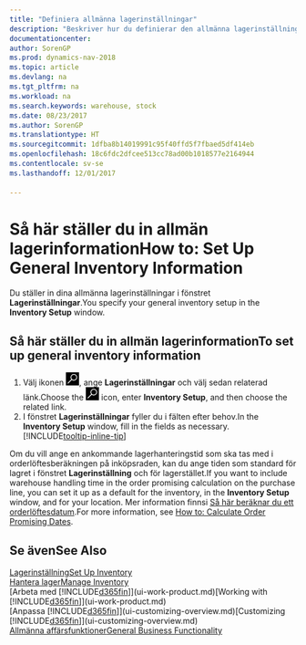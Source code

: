 ```yaml
---
title: "Definiera allmänna lagerinställningar"
description: "Beskriver hur du definierar den allmänna lagerinställningen, såsom nummerserier och platser så att du kan hantera lagerställe och lager."
documentationcenter: 
author: SorenGP
ms.prod: dynamics-nav-2018
ms.topic: article
ms.devlang: na
ms.tgt_pltfrm: na
ms.workload: na
ms.search.keywords: warehouse, stock
ms.date: 08/23/2017
ms.author: SorenGP
ms.translationtype: HT
ms.sourcegitcommit: 1dfba8b14019991c95f40ffd5f7fbaed5df414eb
ms.openlocfilehash: 18c6fdc2dfcee513cc78ad00b1018577e2164944
ms.contentlocale: sv-se
ms.lasthandoff: 12/01/2017

---
```

# <a name="how-to-set-up-general-inventory-information"></a><span data-ttu-id="a6508-103">Så här ställer du in allmän lagerinformation</span><span class="sxs-lookup"><span data-stu-id="a6508-103">How to: Set Up General Inventory Information</span></span>
<span data-ttu-id="a6508-104">Du ställer in dina allmänna lagerinställningar i fönstret **Lagerinställningar**.</span><span class="sxs-lookup"><span data-stu-id="a6508-104">You specify your general inventory setup in the **Inventory Setup** window.</span></span>

## <a name="to-set-up-general-inventory-information"></a><span data-ttu-id="a6508-105">Så här ställer du in allmän lagerinformation</span><span class="sxs-lookup"><span data-stu-id="a6508-105">To set up general inventory information</span></span>
1. <span data-ttu-id="a6508-106">Välj ikonen ![Söka efter sida eller rapport](media/ui-search/search_small.png "ikonen Söka efter sida eller rapport"), ange **Lagerinställningar** och välj sedan relaterad länk.</span><span class="sxs-lookup"><span data-stu-id="a6508-106">Choose the ![Search for Page or Report](media/ui-search/search_small.png "Search for Page or Report icon") icon, enter **Inventory Setup**, and then choose the related link.</span></span>
2. <span data-ttu-id="a6508-107">I fönstret **Lagerinställningar** fyller du i fälten efter behov.</span><span class="sxs-lookup"><span data-stu-id="a6508-107">In the **Inventory Setup** window, fill in the fields as necessary.</span></span> [!INCLUDE[tooltip-inline-tip](includes/tooltip-inline-tip_md.md)]

<span data-ttu-id="a6508-108">Om du vill ange en ankommande lagerhanteringstid som ska tas med i orderlöftesberäkningen på inköpsraden, kan du ange tiden som standard för lagret i fönstret **Lagerinställning** och för lagerstället.</span><span class="sxs-lookup"><span data-stu-id="a6508-108">If you want to include warehouse handling time in the order promising calculation on the purchase line, you can set it up as a default for the inventory, in the **Inventory Setup** window, and for your location.</span></span> <span data-ttu-id="a6508-109">Mer information finnsi [Så här beräknar du ett orderlöftesdatum](sales-how-to-calculate-order-promising-dates.md).</span><span class="sxs-lookup"><span data-stu-id="a6508-109">For more information, see [How to: Calculate Order Promising Dates](sales-how-to-calculate-order-promising-dates.md).</span></span>  

## <a name="see-also"></a><span data-ttu-id="a6508-110">Se även</span><span class="sxs-lookup"><span data-stu-id="a6508-110">See Also</span></span>
[<span data-ttu-id="a6508-111">Lagerinställning</span><span class="sxs-lookup"><span data-stu-id="a6508-111">Set Up Inventory</span></span>](inventory-setup-inventory.md)  
[<span data-ttu-id="a6508-112">Hantera lager</span><span class="sxs-lookup"><span data-stu-id="a6508-112">Manage Inventory</span></span>](inventory-manage-inventory.md)  
<span data-ttu-id="a6508-113">[Arbeta med [!INCLUDE[d365fin](includes/d365fin_md.md)]](ui-work-product.md)</span><span class="sxs-lookup"><span data-stu-id="a6508-113">[Working with [!INCLUDE[d365fin](includes/d365fin_md.md)]](ui-work-product.md)</span></span>  
<span data-ttu-id="a6508-114">[Anpassa [!INCLUDE[d365fin](includes/d365fin_md.md)]](ui-customizing-overview.md)</span><span class="sxs-lookup"><span data-stu-id="a6508-114">[Customizing [!INCLUDE[d365fin](includes/d365fin_md.md)]](ui-customizing-overview.md)</span></span>  
[<span data-ttu-id="a6508-115">Allmänna affärsfunktioner</span><span class="sxs-lookup"><span data-stu-id="a6508-115">General Business Functionality</span></span>](ui-across-business-areas.md)

